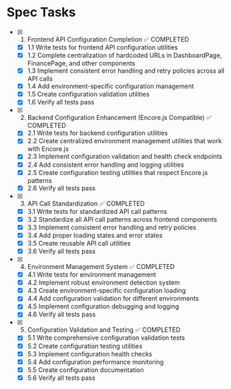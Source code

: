 # Spec Tasks

- [x] 1. Frontend API Configuration Completion ✅ COMPLETED
  - [x] 1.1 Write tests for frontend API configuration utilities
  - [x] 1.2 Complete centralization of hardcoded URLs in DashboardPage, FinancePage, and other components
  - [x] 1.3 Implement consistent error handling and retry policies across all API calls
  - [x] 1.4 Add environment-specific configuration management
  - [x] 1.5 Create configuration validation utilities
  - [x] 1.6 Verify all tests pass

- [x] 2. Backend Configuration Enhancement (Encore.js Compatible) ✅ COMPLETED
  - [x] 2.1 Write tests for backend configuration utilities
  - [x] 2.2 Create centralized environment management utilities that work with Encore.js
  - [x] 2.3 Implement configuration validation and health check endpoints
  - [x] 2.4 Add consistent error handling and logging utilities
  - [x] 2.5 Create configuration testing utilities that respect Encore.js patterns
  - [x] 2.6 Verify all tests pass

- [x] 3. API Call Standardization ✅ COMPLETED
  - [x] 3.1 Write tests for standardized API call patterns
  - [x] 3.2 Standardize all API call patterns across frontend components
  - [x] 3.3 Implement consistent error handling and retry policies
  - [x] 3.4 Add proper loading states and error states
  - [x] 3.5 Create reusable API call utilities
  - [x] 3.6 Verify all tests pass

- [x] 4. Environment Management System ✅ COMPLETED
  - [x] 4.1 Write tests for environment management
  - [x] 4.2 Implement robust environment detection system
  - [x] 4.3 Create environment-specific configuration loading
  - [x] 4.4 Add configuration validation for different environments
  - [x] 4.5 Implement configuration debugging and logging
  - [x] 4.6 Verify all tests pass

- [x] 5. Configuration Validation and Testing ✅ COMPLETED
  - [x] 5.1 Write comprehensive configuration validation tests
  - [x] 5.2 Create configuration testing utilities
  - [x] 5.3 Implement configuration health checks
  - [x] 5.4 Add configuration performance monitoring
  - [x] 5.5 Create configuration documentation
  - [x] 5.6 Verify all tests pass
